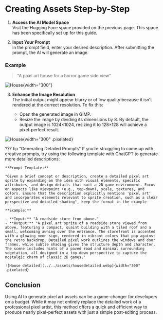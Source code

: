 # Creating Assets Step-by-Step

1. **Access the AI Model Space**  
   Visit the Hugging Face space provided on the previous page. This space has been specifically set up for this guide.

2. **Input Your Prompt**  
   In the prompt field, enter your desired description.
   After submitting the prompt, the AI will generate an image.

### Example
> "A pixel art house for a horror game side view"

![House](../../assets/house.webp){width="300"}
   

3. **Enhance the Image Resolution**  
   The initial output might appear blurry or of low quality because it isn’t rendered at the correct resolution. To fix this:
   
   - Open the generated image in GIMP.
   - Resize the image by dividing its dimensions by 8. By default, the output image is 1024×1024, resizing it to 128×128 will achieve a pixel-perfect result.
   
![House](../../assets/housepixelperfect.webp){width="300" .pixelated}


??? tip "Generating Detailed Prompts"
    If you’re struggling to come up with creative prompts, try using the following template with ChatGPT to generate more detailed descriptions:

    **Prompt Template:**

    "Given a brief concept or description, create a detailed pixel art sprite by expanding on the idea with visual elements, specific attributes, and design details that suit a 2D game environment. Focus on aspects like viewpoint (e.g., top-down), scale, textures, and colors. Ensure that the description explicitly mentions 'pixel art' and incorporates elements relevant to sprite creation, such as a clear perspective and detailed shading", keep the format in the example

    **Example:**

    - **Input:** "A roadside store from above."
    - **Output:** "A pixel art sprite of a roadside store viewed from above, featuring a compact, quaint building with a tiled roof and a small, welcoming awning over the entrance. The storefront is accented with a glowing neon sign, rendered in vibrant colors that pop against the retro backdrop. Detailed pixel work outlines the windows and door frames, while subtle shading gives the structure depth and character. The scene includes hints of a paved road and minimal surrounding vegetation, all designed in a top-down perspective to capture the nostalgic charm of classic 2D games."

    ![House detailed](../../assets/housedetailed.webp){width="300" .pixelated}

## Conclusion

Using AI to generate pixel art assets can be a game-changer for developers on a budget. While it may not entirely replace the detailed work of a professional pixel artist, this method offers a quick and efficient way to produce nearly pixel-perfect assets with just a simple post-editing process.
